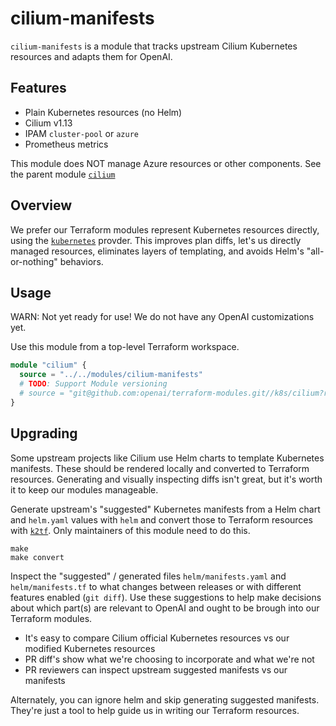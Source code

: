 # cilium-manifests

`cilium-manifests` is a module that tracks upstream Cilium Kubernetes resources and adapts them for OpenAI.

## Features

* Plain Kubernetes resources (no Helm)
* Cilium v1.13
* IPAM `cluster-pool` or `azure`
* Prometheus metrics

This module does NOT manage Azure resources or other components. See the parent module [`cilium`](https://github.com/openai/openai/tree/master/api/terraform/modules/cilium)

## Overview

We prefer our Terraform modules represent Kubernetes resources directly, using the [`kubernetes`](https://registry.terraform.io/providers/hashicorp/kubernetes/latest/docs) provder. This improves plan diffs, let's us directly managed resources, eliminates layers of templating, and avoids Helm's "all-or-nothing" behaviors.

## Usage

WARN: Not yet ready for use! We do not have any OpenAI customizations yet.

Use this module from a top-level Terraform workspace.

```tf
module "cilium" {
  source = "../../modules/cilium-manifests"
  # TODO: Support Module versioning
  # source = "git@github.com:openai/terraform-modules.git//k8s/cilium?ref=SHA_TAG_OR_BRANCH
}
```

## Upgrading

Some upstream projects like Cilium use Helm charts to template Kubernetes manifests. These should be rendered locally and converted to Terraform resources. Generating and visually inspecting diffs isn't great, but it's worth it to keep our modules manageable.

Generate upstream's "suggested" Kubernetes manifests from a Helm chart and `helm.yaml` values with `helm` and convert those to Terraform resources with [`k2tf`](https://github.com/sl1pm4t/k2tf). Only maintainers of this module need to do this.

```
make
make convert
```

Inspect the "suggested" / generated files `helm/manifests.yaml` and `helm/manifests.tf` to what changes between releases or with different features enabled (`git diff`). Use these suggestions to help make decisions about which part(s) are relevant to OpenAI and ought to be brough into our Terraform modules.

* It's easy to compare Cilium official Kubernetes resources vs our modified Kubernetes resources
* PR diff's show what we're choosing to incorporate and what we're not
* PR reviewers can inspect upstream suggested manifests vs our manifests

Alternately, you can ignore helm and skip generating suggested manifests. They're just a tool to help guide us in writing our Terraform resources.

